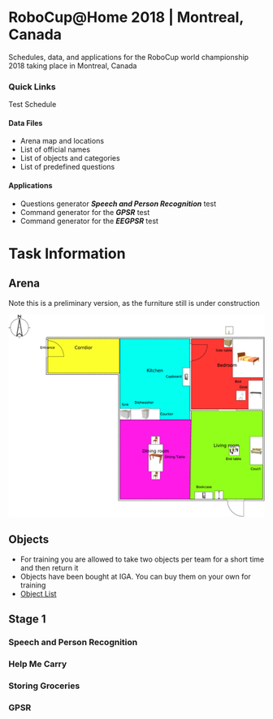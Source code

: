 # RoboCup@Home 2018 | Montreal, Canada

Schedules, data, and applications for the RoboCup world championship 2018 taking place in Montreal, Canada

### Quick Links
Test Schedule

#### Data Files
- Arena map and locations
- List of official names
- List of objects and categories
- List of predefined questions

#### Applications
- Questions generator **_Speech and Person Recognition_** test
- Command generator for the **_GPSR_** test
- Command generator for the **_EEGPSR_** test

# Task Information

## Arena

Note this is a preliminary version, as the furniture still is under construction

![Arena](images/arena.png "Arena")

## Objects

* For training you are allowed to take two objects per team for a short time and then return it
* Objects have been bought at IGA. You can buy them on your own for training
* [Object List](Files/Objects.pdf)

## Stage 1

### Speech and Person Recognition

<!--![Speech And Person](images/speech_and_person.png "Speech And Person")-->

### Help Me Carry

<!--![Help Me Carry](images/help_me_carry.png "Help Me Carry")-->

### Storing Groceries

<!--![Storing Groceries](images/storing_groceries.png "Storing Groceries")-->

### GPSR

<!--![GPSR](images/help_me_carry.png "GPSR")-->

